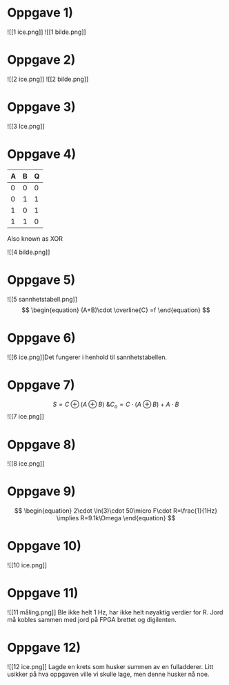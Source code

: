 # Oppgave 1)
![[1 ice.png]]
![[1 bilde.png]]

# Oppgave 2)
![[2 ice.png]]
![[2 bilde.png]]
# Oppgave 3)
![[3 Ice.png]]
# Oppgave 4)


| A   | B   | Q   |
| --- | --- | --- |
| 0   | 0   | 0   |
| 0   | 1   | 1   |
| 1   | 0   | 1   |
| 1   | 1   | 0   |
Also known as XOR

![[4 bilde.png]]

# Oppgave 5)
![[5 sannhetstabell.png]]
$$ 
 \begin{equation} 
 (A+B)\cdot \overline{C} =f
 \end{equation} 
 $$
# Oppgave 6)
![[6 ice.png]]Det fungerer i henhold til sannhetstabellen.

# Oppgave 7)

$$ 
 \begin{equation} 
S=C\oplus(A\oplus B) \text{ \& } C_{o} = C\cdot (A\oplus B)+A\cdot B
 \end{equation} 
 $$
 ![[7 ice.png]]
# Oppgave 8)
![[8 ice.png]]
# Oppgave 9)
$$ 
 \begin{equation} 
 2\cdot \ln(3)\cdot 50\micro F\cdot R=\frac{1}{1Hz} \implies R=9.1k\Omega 
 \end{equation} 
 $$
# Oppgave 10)
![[10 ice.png]]

# Oppgave 11)
![[11 måling.png]]
Ble ikke helt 1 Hz, har ikke helt nøyaktig verdier for R. Jord må kobles sammen med jord på FPGA brettet og digilenten.

# Oppgave 12)
![[12 ice.png]]
Lagde en krets som husker summen av en fulladderer. Litt usikker på hva oppgaven ville vi skulle lage, men denne husker nå noe.


